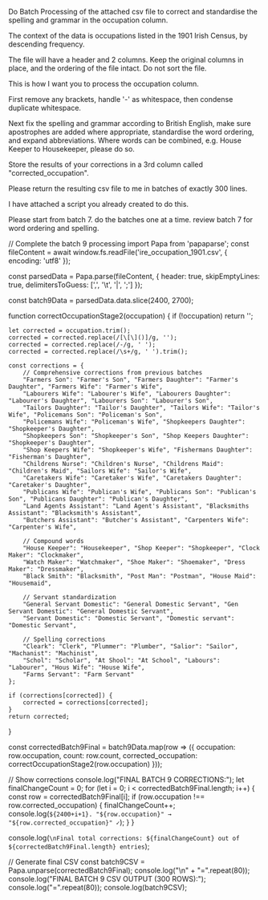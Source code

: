 Do Batch Processing of the attached csv file to correct and standardise the spelling and grammar in the occupation column.

The context of the data is occupations listed in the 1901 Irish Census, by descending frequency.

The file will have a header and 2 columns. Keep the original columns in place, and the ordering of the file intact. Do not sort the file.

This is how I want you to process the occupation column.

First remove any brackets, handle '-' as whitespace, then condense duplicate whitespace.

Next fix the spelling and grammar according to British English, make sure apostrophes are added where appropriate, standardise the word ordering, and expand abbreviations. Where words can be combined, e.g. House Keeper to Housekeeper, please do so.

Store the results of your corrections in a 3rd column called "corrected_occupation".

Please return the resulting csv file to me in batches of exactly 300 lines.

I have attached a script you already created to do this.

Please start from batch 7. do the batches one at a time. review batch 7 for word ordering and spelling.

// Complete the batch 9 processing
import Papa from 'papaparse';
const fileContent = await window.fs.readFile('ire_occupation_1901.csv', { encoding: 'utf8' });

const parsedData = Papa.parse(fileContent, {
header: true,
skipEmptyLines: true,
delimitersToGuess: [',', '\t', '|', ';']
});

const batch9Data = parsedData.data.slice(2400, 2700);

function correctOccupationStage2(occupation) {
if (!occupation) return '';

    let corrected = occupation.trim();
    corrected = corrected.replace(/[\[\]()]/g, '');
    corrected = corrected.replace(/-/g, ' ');
    corrected = corrected.replace(/\s+/g, ' ').trim();

    const corrections = {
        // Comprehensive corrections from previous batches
        "Farmers Son": "Farmer's Son", "Farmers Daughter": "Farmer's Daughter", "Farmers Wife": "Farmer's Wife",
        "Labourers Wife": "Labourer's Wife", "Labourers Daughter": "Labourer's Daughter", "Labourers Son": "Labourer's Son",
        "Tailors Daughter": "Tailor's Daughter", "Tailors Wife": "Tailor's Wife", "Policemans Son": "Policeman's Son",
        "Policemans Wife": "Policeman's Wife", "Shopkeepers Daughter": "Shopkeeper's Daughter", 
        "Shopkeepers Son": "Shopkeeper's Son", "Shop Keepers Daughter": "Shopkeeper's Daughter",
        "Shop Keepers Wife": "Shopkeeper's Wife", "Fishermans Daughter": "Fisherman's Daughter",
        "Childrens Nurse": "Children's Nurse", "Childrens Maid": "Children's Maid", "Sailors Wife": "Sailor's Wife",
        "Caretakers Wife": "Caretaker's Wife", "Caretakers Daughter": "Caretaker's Daughter",
        "Publicans Wife": "Publican's Wife", "Publicans Son": "Publican's Son", "Publicans Daughter": "Publican's Daughter",
        "Land Agents Assistant": "Land Agent's Assistant", "Blacksmiths Assistant": "Blacksmith's Assistant",
        "Butchers Assistant": "Butcher's Assistant", "Carpenters Wife": "Carpenter's Wife",

        // Compound words
        "House Keeper": "Housekeeper", "Shop Keeper": "Shopkeeper", "Clock Maker": "Clockmaker",
        "Watch Maker": "Watchmaker", "Shoe Maker": "Shoemaker", "Dress Maker": "Dressmaker",
        "Black Smith": "Blacksmith", "Post Man": "Postman", "House Maid": "Housemaid",

        // Servant standardization  
        "General Servant Domestic": "General Domestic Servant", "Gen Servant Domestic": "General Domestic Servant",
        "Servant Domestic": "Domestic Servant", "Domestic servant": "Domestic Servant",

        // Spelling corrections
        "Cleark": "Clerk", "Plummer": "Plumber", "Salior": "Sailor", "Machanist": "Machinist",
        "Schol": "Scholar", "At Shool": "At School", "Labours": "Labourer", "Hous Wife": "House Wife",
        "Farms Servant": "Farm Servant"
    };

    if (corrections[corrected]) {
        corrected = corrections[corrected];
    }
    return corrected;
}

const correctedBatch9Final = batch9Data.map(row => ({
occupation: row.occupation,
count: row.count,
corrected_occupation: correctOccupationStage2(row.occupation)
}));

// Show corrections
console.log("FINAL BATCH 9 CORRECTIONS:");
let finalChangeCount = 0;
for (let i = 0; i < correctedBatch9Final.length; i++) {
const row = correctedBatch9Final[i];
if (row.occupation !== row.corrected_occupation) {
finalChangeCount++;
console.log(`${2400+i+1}. "${row.occupation}" → "${row.corrected_occupation}" ✓`);
}
}

console.log(`\nFinal total corrections: ${finalChangeCount} out of ${correctedBatch9Final.length} entries`);

// Generate final CSV
const batch9CSV = Papa.unparse(correctedBatch9Final);
console.log("\n" + "=".repeat(80));
console.log("FINAL BATCH 9 CSV OUTPUT (300 ROWS):");
console.log("=".repeat(80));
console.log(batch9CSV);